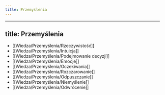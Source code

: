 ```yaml
---
title: Przemyślenia
---
```


---
title: Przemyślenia
---

- [[Wiedza/Przemyślenia/Rzeczywistość]]
- [[Wiedza/Przemyślenia/Intuicja]]
- [[Wiedza/Przemyślenia/Podejmowanie decyzji]]
- [[Wiedza/Przemyślenia/Emocje]]
- [[Wiedza/Przemyślenia/Oczekiwania]]
- [[Wiedza/Przemyślenia/Rozczarowanie]]
- [[Wiedza/Przemyślenia/Odpuszczanie]]
- [[Wiedza/Przemyślenia/Niemyślenie]]
- [[Wiedza/Przemyślenia/Odwrócenie]]